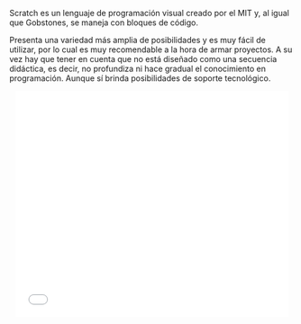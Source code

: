 Scratch es un lenguaje de programación visual creado por el MIT y, al igual que Gobstones, se maneja con bloques de código.

Presenta una variedad más amplia de posibilidades y es muy fácil de utilizar, por lo cual es muy recomendable a la hora de armar proyectos. 
A su vez hay que tener en cuenta que no está diseñado como una secuencia didáctica, es decir, no profundiza ni hace gradual el conocimiento en programación. Aunque sí brinda posibilidades de soporte tecnológico. 

<div align="center">
<iframe allowtransparency="true" width="485" height="402" src="//scratch.mit.edu/projects/embed/10128515/?autostart=false" frameborder="0" allowfullscreen align="middle"></iframe>
</div>
